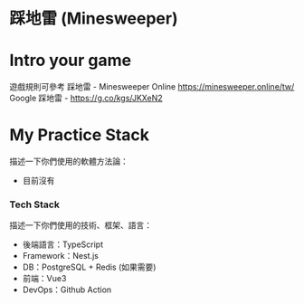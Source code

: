 # 踩地雷 (Minesweeper)

# Intro your game
遊戲規則可參考
踩地雷 - Minesweeper Online https://minesweeper.online/tw/
Google 踩地雷 - https://g.co/kgs/JKXeN2

# My Practice Stack
描述一下你們使用的軟體方法論：
- 目前沒有

### Tech Stack
描述一下你們使用的技術、框架、語言：
- 後端語言：TypeScript
- Framework：Nest.js
- DB：PostgreSQL + Redis (如果需要)
- 前端：Vue3
- DevOps：Github Action
